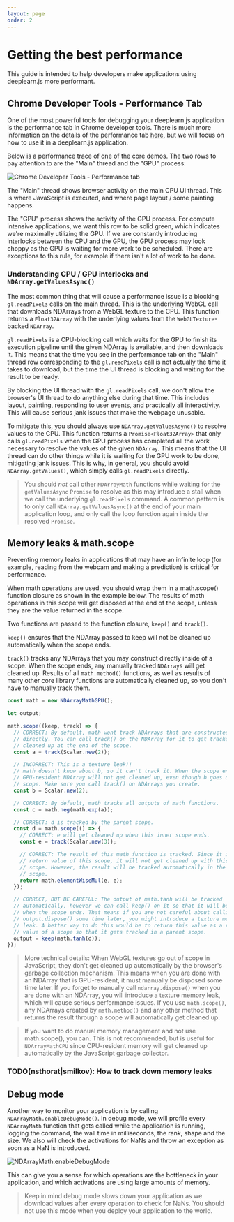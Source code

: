 ```yaml
---
layout: page
order: 2
---
```

# Getting the best performance

This guide is intended to help developers make applications using deeplearn.js
more performant.

## Chrome Developer Tools - Performance Tab

One of the most powerful tools for debugging your deeplearn.js application is
the performance tab in Chrome developer tools. There is much more information
on the details of the performance tab
[here](https://developers.google.com/web/tools/chrome-devtools/evaluate-performance/),
but we will focus on how to use it in a deeplearn.js application.

Below is a performance trace of one of the core demos. The two rows to pay
attention to are the "Main" thread and the "GPU" process:

![Chrome Developer Tools - Performance tab](devtools-performance.png "Chrome Developer Tools - Performance tab")

The "Main" thread shows browser activity on the main CPU UI thread. This is
where JavaScript is executed, and where page layout / some painting happens.

The "GPU" process shows the activity of the GPU process. For compute intensive
applications, we want this row to be solid green, which indicates we're maximally
utilizing the GPU. If we are constantly introducing interlocks between the CPU
and the GPU, the GPU process may look choppy as the GPU is waiting for more work
to be scheduled. There are exceptions to this rule, for example if there isn't a
lot of work to be done.


### Understanding CPU / GPU interlocks and `NDArray.getValuesAsync()`

The most common thing that will cause a performance issue is a blocking
`gl.readPixels` calls on the main thread. This is the underlying WebGL call
that downloads NDArrays from a WebGL texture to the CPU. This function returns
a `Float32Array` with the underlying values from the `WebGLTexture`-backed
`NDArray`.

`gl.readPixels` is a CPU-blocking call which waits for the GPU to finish its
execution pipeline until the given NDArray is available, and then downloads it.
This means that the time you see in the performance tab on the "Main" thread
row corresponding to the `gl.readPixels` call is not actually the time it takes
to download, but the time the UI thread is blocking and waiting for the result
to be ready.

By blocking the UI thread with the `gl.readPixels` call, we don't allow the
browser's UI thread to do anything else during that time. This includes layout,
painting, responding to user events, and practically all interactivity. This
will cause serious jank issues that make the webpage unusable.

To mitigate this, you should always use `NDArray.getValuesAsync()` to resolve
values to the CPU. This function returns a `Promise<Float32Array>` that
only calls `gl.readPixels` when the GPU process has completed all the work
necessary to resolve the values of the given `NDArray`. This means that the UI
thread can do other things while it is waiting for the GPU work to be done,
mitigating jank issues. This is why, in general, you should avoid
`NDArray.getValues()`, which simply calls `gl.readPixels` directly.

> You should *not* call other `NDArrayMath` functions while waiting for the `getValuesAsync`
`Promise` to resolve as this may introduce a stall when we call the underlying
`gl.readPixels` command. A common pattern is to only call `NDArray.getValuesAsync()`
at the end of your main application loop, and only call the loop function again inside the resolved
`Promise`.


## Memory leaks & math.scope

Preventing memory leaks in applications that may have an infinite loop
(for example, reading from the webcam and making a prediction) is critical for
performance.

When math operations are used, you should wrap them in a math.scope() function
closure as shown in the example below. The results of math operations in this
scope will get disposed at the end of the scope, unless they are the value
returned in the scope.

Two functions are passed to the function closure, `keep()` and `track()`.

`keep()` ensures that the NDArray passed to keep will not be cleaned up
automatically when the scope ends.

`track()` tracks any NDArrays that you may construct directly inside of a
scope. When the scope ends, any manually tracked `NDArray`s will get
cleaned up. Results of all `math.method()` functions, as well as results of
many other core library functions are automatically cleaned up, so you don't
have to manually track them.

```ts
const math = new NDArrayMathGPU();

let output;

math.scope((keep, track) => {
  // CORRECT: By default, math wont track NDArrays that are constructed
  // directly. You can call track() on the NDArray for it to get tracked and
  // cleaned up at the end of the scope.
  const a = track(Scalar.new(2));

  // INCORRECT: This is a texture leak!!
  // math doesn't know about b, so it can't track it. When the scope ends, the
  // GPU-resident NDArray will not get cleaned up, even though b goes out of
  // scope. Make sure you call track() on NDArrays you create.
  const b = Scalar.new(2);

  // CORRECT: By default, math tracks all outputs of math functions.
  const c = math.neg(math.exp(a));

  // CORRECT: d is tracked by the parent scope.
  const d = math.scope(() => {
    // CORRECT: e will get cleaned up when this inner scope ends.
    const e = track(Scalar.new(3));

    // CORRECT: The result of this math function is tracked. Since it is the
    // return value of this scope, it will not get cleaned up with this inner
    // scope. However, the result will be tracked automatically in the parent
    // scope.
    return math.elementWiseMul(e, e);
  });

  // CORRECT, BUT BE CAREFUL: The output of math.tanh will be tracked
  // automatically, however we can call keep() on it so that it will be kept
  // when the scope ends. That means if you are not careful about calling
  // output.dispose() some time later, you might introduce a texture memory
  // leak. A better way to do this would be to return this value as a return
  // value of a scope so that it gets tracked in a parent scope.
  output = keep(math.tanh(d));
});
```

> More technical details: When WebGL textures go out of scope in JavaScript,
they don't get cleaned up automatically by the browser's garbage collection
mechanism. This means when you are done with an NDArray that is GPU-resident,
it must manually be disposed some time later. If you forget to manually call
`ndarray.dispose()` when you are done with an NDArray, you will introduce
a texture memory leak, which will cause serious performance issues.
If you use `math.scope()`, any NDArrays created by `math.method()` and
any other method that returns the result through a scope will automatically
get cleaned up.


> If you want to do manual memory management and not use math.scope(), you can.
This is not recommended, but is useful for `NDArrayMathCPU` since CPU-resident
memory will get cleaned up automatically by the JavaScript garbage collector.

### TODO(nsthorat|smilkov): How to track down memory leaks

## Debug mode

Another way to monitor your application is by calling
`NDArrayMath.enableDebugMode()`. In debug mode, we will profile every
`NDArrayMath` function that gets called while the application is running,
logging the command, the wall time in milliseconds, the rank, shape and the
size. We also will check the activations for NaNs and throw an exception as soon as a NaN is introduced.

![NDArrayMath.enableDebugMode](debugmode.png "NDArrayMath.enableDebugMode")

This can give you a sense for which operations are the bottleneck in
your application, and which activations are using large amounts of memory.

> Keep in mind debug mode slows down your application as we download values
after every operation to check for NaNs. You should not use this mode when
you deploy your application to the world.
